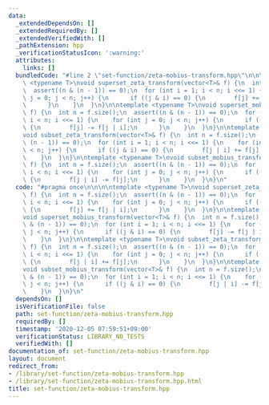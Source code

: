 ```yaml
---
data:
  _extendedDependsOn: []
  _extendedRequiredBy: []
  _extendedVerifiedWith: []
  _pathExtension: hpp
  _verificationStatusIcon: ':warning:'
  attributes:
    links: []
  bundledCode: "#line 2 \"set-function/zeta-mobius-transform.hpp\"\n\n\n\ntemplate\
    \ <typename T>\nvoid superset_zeta_transform(vector<T>& f) {\n  int n = f.size();\n\
    \  assert((n & (n - 1)) == 0);\n  for (int i = 1; i < n; i <<= 1) {\n    for (int\
    \ j = 0; j < n; j++) {\n      if ((j & i) == 0) {\n        f[j] += f[j | i];\n\
    \      }\n    }\n  }\n}\n\ntemplate <typename T>\nvoid superset_mobius_transform(vector<T>&\
    \ f) {\n  int n = f.size();\n  assert((n & (n - 1)) == 0);\n  for (int i = 1;\
    \ i < n; i <<= 1) {\n    for (int j = 0; j < n; j++) {\n      if ((j & i) == 0)\
    \ {\n        f[j] -= f[j | i];\n      }\n    }\n  }\n}\n\ntemplate <typename T>\n\
    void subset_zeta_transform(vector<T>& f) {\n  int n = f.size();\n  assert((n &\
    \ (n - 1)) == 0);\n  for (int i = 1; i < n; i <<= 1) {\n    for (int j = 0; j\
    \ < n; j++) {\n      if ((j & i) == 0) {\n        f[j | i] += f[j];\n      }\n\
    \    }\n  }\n}\n\ntemplate <typename T>\nvoid subset_mobius_transform(vector<T>&\
    \ f) {\n  int n = f.size();\n  assert((n & (n - 1)) == 0);\n  for (int i = 1;\
    \ i < n; i <<= 1) {\n    for (int j = 0; j < n; j++) {\n      if ((j & i) == 0)\
    \ {\n        f[j | i] -= f[j];\n      }\n    }\n  }\n}\n"
  code: "#pragma once\n\n\n\ntemplate <typename T>\nvoid superset_zeta_transform(vector<T>&\
    \ f) {\n  int n = f.size();\n  assert((n & (n - 1)) == 0);\n  for (int i = 1;\
    \ i < n; i <<= 1) {\n    for (int j = 0; j < n; j++) {\n      if ((j & i) == 0)\
    \ {\n        f[j] += f[j | i];\n      }\n    }\n  }\n}\n\ntemplate <typename T>\n\
    void superset_mobius_transform(vector<T>& f) {\n  int n = f.size();\n  assert((n\
    \ & (n - 1)) == 0);\n  for (int i = 1; i < n; i <<= 1) {\n    for (int j = 0;\
    \ j < n; j++) {\n      if ((j & i) == 0) {\n        f[j] -= f[j | i];\n      }\n\
    \    }\n  }\n}\n\ntemplate <typename T>\nvoid subset_zeta_transform(vector<T>&\
    \ f) {\n  int n = f.size();\n  assert((n & (n - 1)) == 0);\n  for (int i = 1;\
    \ i < n; i <<= 1) {\n    for (int j = 0; j < n; j++) {\n      if ((j & i) == 0)\
    \ {\n        f[j | i] += f[j];\n      }\n    }\n  }\n}\n\ntemplate <typename T>\n\
    void subset_mobius_transform(vector<T>& f) {\n  int n = f.size();\n  assert((n\
    \ & (n - 1)) == 0);\n  for (int i = 1; i < n; i <<= 1) {\n    for (int j = 0;\
    \ j < n; j++) {\n      if ((j & i) == 0) {\n        f[j | i] -= f[j];\n      }\n\
    \    }\n  }\n}\n"
  dependsOn: []
  isVerificationFile: false
  path: set-function/zeta-mobius-transform.hpp
  requiredBy: []
  timestamp: '2020-12-05 07:59:51+09:00'
  verificationStatus: LIBRARY_NO_TESTS
  verifiedWith: []
documentation_of: set-function/zeta-mobius-transform.hpp
layout: document
redirect_from:
- /library/set-function/zeta-mobius-transform.hpp
- /library/set-function/zeta-mobius-transform.hpp.html
title: set-function/zeta-mobius-transform.hpp
---
```

